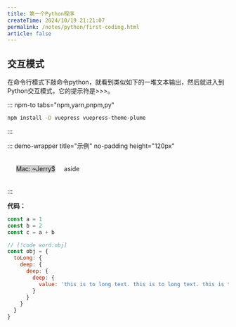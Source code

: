 ```yaml
---
title: 第一个Python程序
createTime: 2024/10/19 21:21:07
permalink: /notes/python/first-coding.html
article: false
---
```

## 交互模式
在命令行模式下敲命令python，就看到类似如下的一堆文本输出，然后就进入到Python交互模式，它的提示符是>>>。

::: npm-to tabs="npm,yarn,pnpm,py" 
``` sh
npm install -D vuepress vuepress-theme-plume
```
::: 

::: demo-wrapper title="示例" no-padding height="120px"
<style scoped>
.open-door {
  display: flex;
  gap: 20px;
  padding: 20px;
}
.open-door .main {
  background: #ccc;
}
</style>

<div class="open-door">
  <div class="main">Mac: ~Jerry$</div>
  <div class="aside">aside</div>
</div>

:::

**代码：**

```js whitespace
const a = 1
const b = 2
const c = a + b

// [!code word:obj]
const obj = {
  toLong: {
    deep: {
      deep: {
        deep: {
          value: 'this is to long text. this is to long text. this is to long text. this is to long text.', // [!code highlight]
        }
      }
    }
  }
}
```